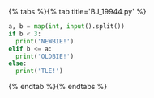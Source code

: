 {% tabs %}{% tab title='BJ_19944.py' %}

```py
a, b = map(int, input().split())
if b < 3:
  print('NEWBIE!')
elif b <= a:
  print('OLDBIE!')
else:
  print('TLE!')
```

{% endtab %}{% endtabs %}
